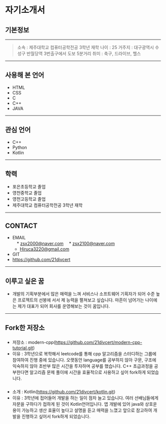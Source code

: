 # **자기소개서** 
## **기본정보** 
---
> 소속 : 제주대학교 컴퓨터공학전공 3학년 재학 
> 나이 : 25
> 거주지 : 대구광역시 수성구 반월당역 3번출구에서 도보 5분거리
> 취미 : 축구, 드라이브, 헬스
---
##  **사용해 본 언어** 
- HTML
- CSS
- C
- C++  
- JAVA
---
## **관심 언어**  
- C++
- Python
- Kotlin
---
## **학력** 

- 포은초등학교 졸업 
- 영천중학교 졸업
- 영천고등학교 졸업
- 제주대학교 컴퓨터공학전공 3학년 재학
---
## **CONTACT** 
* EMAIL  
　* zsx2000@naver.com
　* zsx2100@naver.com
  * Hiruca3220@gmail.com
*  GIT  
  * https://github.com/21divcert  
---
##  **이루고 싶은 꿈**  
 * 개발의 기획부분에서 많은 매력을 느껴 서비스나 소프트웨어 기획자가 되어 수준 높은 프로젝트의 선봉에 서서 제 능력을 펼쳐보고 싶습니다. 마흔이 넘어가는 나이에는 제가 대표가 되어 회사를 운영해보는 것이 꿈입니다.   
---
## **Fork한 저장소**
### 
* 저장소 : modern-cpp(https://github.com/21divcert/modern-cpp-tutorial.git)
* 이유 : 3학년으로 복학해서 leetcode를 통해 cpp 알고리즘을 스터디하는 그룹에 참여하여 진행 중에 있습니다. 오랫동안 language를 공부하지 않아 구문, 구조에 익숙하지 않아 초반부 많은 시간을 투자하며 공부를 했습니다. C++ 초급과정을 공부한다면 알고리즘 문제 풀이에 시간을 효율적으로 사용하고 싶어 fork하게 되었습니다. 
### 
* 소개 : Kotlin(https://github.com/21divcert/kotlin.git)
* 이유 : 3학년에 접어들어 개발을 하는 일이 점차 늘고 있습니다. 여러 선배님들에게 자문을 구하다가 접하게 된 것이 Kotlin언어입니다. 앱 개발에 있어 java와 상호운용이 가능하고 생산 효율이 높다고 설명을 듣고 매력을 느꼈고 앞으로 참고하여 개발을 진행하고 싶어서 fork하게 되었습니다.




